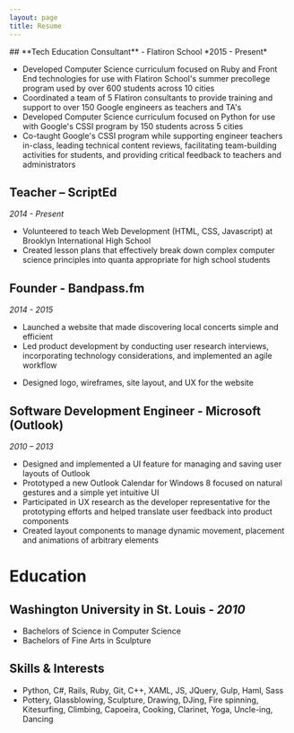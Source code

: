 ```yaml
---
layout: page
title: Resume
---
```


<div id="resume" markdown="1">
## **Tech Education Consultant** - Flatiron School
*2015 - Present*

+ Developed Computer Science curriculum focused on Ruby and Front End technologies for use with Flatiron School's summer precollege program used by over 600 students across 10 cities
+ Coordinated a team of 5 Flatiron consultants to provide training and support to over 150 Google engineers as teachers and TA's
+ Developed Computer Science curriculum focused on Python for use with Google's CSSI program by 150 students across 5 cities
+ Co-taught Google's CSSI program while supporting engineer teachers in-class, leading technical content reviews, facilitating team-building activities for students, and providing critical feedback to teachers and administrators

## **Teacher** – ScriptEd
*2014 - Present*

+ Volunteered to teach Web Development (HTML, CSS, Javascript) at Brooklyn International High School
+ Created lesson plans that effectively break down complex computer science principles into quanta appropriate for high school students

## **Founder** - Bandpass.fm
*2014 - 2015*

+ Launched a website that made discovering local concerts simple and efficient
+ Led product development by conducting user research interviews, incorporating technology considerations, and implemented an agile workflow
* Designed logo, wireframes, site layout, and UX for the website

## **Software Development Engineer** - Microsoft (Outlook)
*2010 – 2013*

+ Designed and implemented a UI feature for managing and saving user layouts of Outlook
+ Prototyped a new Outlook Calendar for Windows 8 focused on natural gestures and a simple yet intuitive UI
+ Participated in UX research as the developer representative  for the prototyping efforts  and helped translate user feedback into product components
+ Created layout components to manage dynamic movement, placement and animations of arbitrary elements

# Education

## Washington University in St. Louis - *2010*

+ Bachelors of Science in Computer Science
+ Bachelors of Fine Arts in Sculpture

## Skills & Interests

+ Python, C#, Rails, Ruby, Git, C++, XAML, JS, JQuery, Gulp, Haml, Sass
+ Pottery, Glassblowing, Sculpture, Drawing, DJing, Fire spinning, Kitesurfing, Climbing, Capoeira, Cooking, Clarinet, Yoga, Uncle-ing, Dancing

</div>
